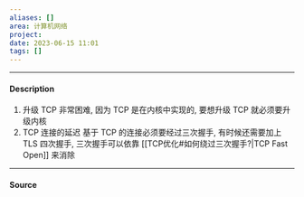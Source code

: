 ```yaml
---
aliases: []
area: 计算机网络
project: 
date: 2023-06-15 11:01
tags: []
---
```

---
#### Description
1. 升级 TCP 非常困难, 因为 TCP 是在内核中实现的, 要想升级 TCP 就必须要升级内核
2. TCP 连接的延迟
基于 TCP 的连接必须要经过三次握手, 有时候还需要加上 TLS 四次握手, 三次握手可以依靠 [[TCP优化#如何绕过三次握手?|TCP Fast Open]] 来消除





---
#### Source
